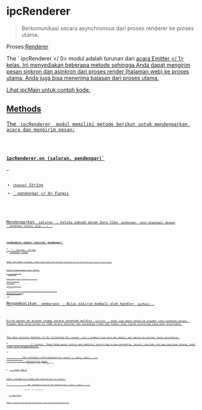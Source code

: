 # ipcRenderer

> Berkomunikasi secara asynchronous dari proses renderer ke proses utama.

Proses:[Renderer](../glossary.md#renderer-process)

The ` ipcRenderer </ 0> modul adalah turunan dari
 <a href="https://nodejs.org/api/events.html#events_class_eventemitter"> acara Emitter </ 1> kelas. Ini menyediakan beberapa metode sehingga Anda dapat mengirim pesan sinkron dan asinkron dari proses render (halaman web) ke proses utama. Anda juga bisa menerima balasan dari proses utama.</p>

<p>Lihat <a href="ipc-main.md"> ipcMain </ 0> untuk contoh kode.</p>

<h2>Methods</h2>

<p>The <code> ipcRenderer </ 0> modul memiliki metode berikut untuk mendengarkan acara dan mengirim pesan:</p>

<h3><code>ipcRenderer.on (saluran, pendengar)`</h3> 

* `channel` String
* ` pendengar </ 0> Fungsi</li>
</ul>

<p>Mendengarkan <code> saluran </ 0> , ketika sebuah pesan baru tiba <code> pendengar </ 0> akan dipanggil dengan
 <code> pendengar (acara, args ...) </ 0> .</p>

<h3><code>ipcRenderer.sekali (saluran, pendengar)`</h3> 
    * ` saluran </ 0>  String</li>
<li><code> pendengar </ 0> Fungsi</li>
</ul>

<p>Hapus satu waktu <code> pendengar </ 0> fungsi untuk acara. Ini <code> pendengar </ 0> yang hanya satu kali pesan terkirim ke <code> saluran </ 0>, setelah itu hapus.</p>

<h3><code>ipcRenderer.pendengar menghapus (saluran, pendengar)`</h3> 
        * ` saluran </ 0>  String</li>
<li><code> pendengar </ 0> Fungsi</li>
</ul>

<p>Menghapus ditentukan <code> pendengar </ 0> dari array pendengar untuk <code> saluran </ 0> tertentu.</p>

<h3><code>ipcRenderer.removeAllListeners(channel)`</h3> 
            * `channel` String
            
            Menghapus semua pendengar, atau orang-orang dari yang ditentukan ` saluran </ 0> .</p>

<h3><code>ipcRenderer.kirim (saluran [, arg1] [, arg2] [, ...])`</h3> 
            
            * `channel` String
            * ` ... args </ 0> ada []</li>
</ul>

<p>Kirim pesan ke proses utama secara asinkron melalui <code> saluran </ 0> , Anda juga dapat mengirim argumen yang sewenang-wenang. Argumen akan diserialkan di JSON secara internal dan karenanya tidak ada fungsi atau rantai prototipe yang akan disertakan.</p>

<p>The main process handles it by listening for <code>channel` with [`ipcMain`](ipc-main.md) module.</p> 
                ### `ipcRenderer.sikron di kirim (saluran [, arg1] [, arg2] [, ...])`
                
                * ` saluran </ 0>  String</li>
<li><code> ... args </ 0> ada []</li>
</ul>

<p>Mengembalikan <code> sembarang </ 0> - Nilai dikirim kembali oleh handler <a href="ipc-main.md"><code> ipcMain </ 1> .</p>

<p>Kirim pesan ke proses utama secara serentak melalui <code> saluran </ 0> , Anda juga dapat mengirim argumen yang sewenang-wenang. Argumen akan diserialkan di JSON secara internal dan karenanya tidak ada fungsi atau rantai prototipe yang akan disertakan.</p>

<p>The main process handles it by listening for <code>channel` with [`ipcMain`](ipc-main.md) module, and replies by setting `event.returnValue`.</p> 
                    ** Catatan: </ 0> Mengirimkan pesan sinkron akan memblokir keseluruhan proses perenderan, kecuali jika Anda tahu apa yang Anda lakukan, Anda tidak boleh menggunakannya.</p> 
                    
                    ### `ipcRenderer.sendTo(webContentsId, channel, [, arg1][, arg2][, ...])`
                    
                    * `webContentsId` Number
                    * ` saluran </ 0>  String</li>
<li><code> ... args </ 0> ada []</li>
</ul>

<p>Sends a message to a window with <code>webContentsId` via `channel`.</p> 
                        ### `ipcRenderer.kirim ke tuan rumah(saluran [, arg1] [, arg2] [, ...])`
                        
                        * ` saluran </ 0>  String</li>
<li><code> ... args </ 0> ada []</li>
</ul>

<p>Seperti <code> ipcrenderer.kirim </ 0> tapi acara akan dikirim ke <code><webview>` elemen di tuan rumah halaman bukan proses utama.</p>